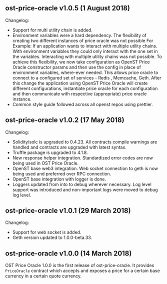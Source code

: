 ## ost-price-oracle v1.0.5 (1 August 2018)

Changelog:

- Support for multi utility chain is added.
- Environment variables were a hard dependency. The flexibility of creating two different instances of price oracle was not 
  possible For Example: If an application wants to interact with multiple utility chains. With environment variables 
  they could only interact with the one set in the variables. Interacting with multiple utility chains was not possible.
  To achieve this flexibility, we now take configuration as OpenST Price Oracle constructor params and then use the config 
  in place of environment variables, where-ever needed. This allows price oracle  to connect to a configured set of services - Redis , Memcache, Geth. 
  After this change the application using OpenST Price Oracle will create different configurations, instantiate price oracle for 
  each configuration and then communicate with respective (appropriate) price oracle instance. 
- Common style guide followed across all openst repos using prettier.

## ost-price-oracle v1.0.2 (17 May 2018)

Changelog:

- Solidity/solc is upgraded to 0.4.23. All contracts compile warnings are handled and contracts are upgraded with latest syntax. 
- Truffle package is upgraded to 4.1.8.
- New response helper integration. Standardized error codes are now being used in OST Price Oracle.
- OpenST base web3 integration. Web socket connection to geth is now being used and preferred over RPC connection.
- OpenST base integration with logger is done.
- Loggers updated from into to debug wherever necessary. Log level support was introduced and non-important logs were moved to debug log level.

## ost-price-oracle v1.0.1 (29 March 2018)

Changelog:

- Support for web socket is added.
- Geth version updated to 1.0.0-beta.33.

## ost-price-oracle v1.0.0 (14 March 2018)

OST Price Oracle 1.0.0 is the first release of ost-price-oracle. It provides `PriceOracle` contract which accepts and exposes a price for a certain base currency in a certain quote currency.
